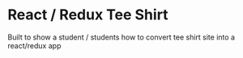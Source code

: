 # React / Redux Tee Shirt

Built to show a student / students how to convert tee shirt site into a react/redux app
